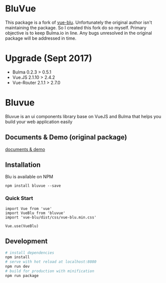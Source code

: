 # BluVue
This package is a fork of [vue-blu](https://github.com/chenz24/vue-blu). Unfortunately the original
author isn't maintaining the package. So I created this fork do so myself. Primary objective is to keep
Bulma.io in line. Any bugs unresolved in the original package will be addressed in time.

# Upgrade (Sept 2017)
* Bulma 0.2.3 > 0.5.1
* Vue.JS  2.1.10 > 2.4.2
* Vue-Router 2.1.1 > 2.7.0

# Bluvue
Bluvue is an ui components library base on VueJS and Bulma that helps you build your web application easily

## Documents & Demo (original package)
[documents & demo](https://chenz24.github.io/vue-blu/#/)

## Installation
Blu is available on NPM
```
npm install bluvue --save
```
### Quick Start
```
import Vue from 'vue'
import VueBlu from 'bluvue'
import 'vue-blu/dist/css/vue-blu.min.css'

Vue.use(VueBlu)

```

## Development

```bash
# install dependencies
npm install
# serve with hot reload at localhost:8080
npm run dev
# build for production with minification
npm run package
```